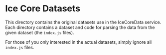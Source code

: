 # Ice Core Datasets

This directory contains the original datasets use in the IceCoreData service.
Each directory contains a dataset and code for parsing the data from the given
dataset (the `index.js` files).

For those of you only interested in the actual datasets, simply ignore all
`index.js` files.
